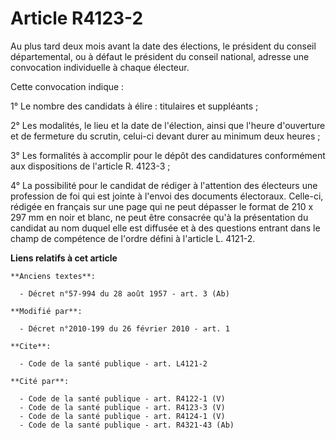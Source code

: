 # Article R4123-2

Au plus tard deux mois avant la date des élections, le président du conseil départemental, ou à défaut le président du
conseil national, adresse une convocation individuelle à chaque électeur. 

Cette convocation indique : 

1° Le nombre des candidats à élire : titulaires et suppléants ; 

2° Les modalités, le lieu et la date de l'élection, ainsi que l'heure d'ouverture et de fermeture du scrutin, celui-ci devant
durer au minimum deux heures ; 

3° Les formalités à accomplir pour le dépôt des candidatures conformément aux dispositions de l'article R. 4123-3 ; 

4° La possibilité pour le candidat de rédiger à l'attention des électeurs une profession de foi qui est jointe à l'envoi des
documents électoraux. Celle-ci, rédigée en français sur une page qui ne peut dépasser le format de 210 x 297 mm en noir et
blanc, ne peut être consacrée qu'à la présentation du candidat au nom duquel elle est diffusée et à des questions entrant
dans le champ de compétence de l'ordre défini à l'article L. 4121-2.

**Liens relatifs à cet article**

	**Anciens textes**:

	  - Décret n°57-994 du 28 août 1957 - art. 3 (Ab)

	**Modifié par**:

	  - Décret n°2010-199 du 26 février 2010 - art. 1

	**Cite**:

	  - Code de la santé publique - art. L4121-2

	**Cité par**:

	  - Code de la santé publique - art. R4122-1 (V)
	  - Code de la santé publique - art. R4123-3 (V)
	  - Code de la santé publique - art. R4124-1 (V)
	  - Code de la santé publique - art. R4321-43 (Ab)

